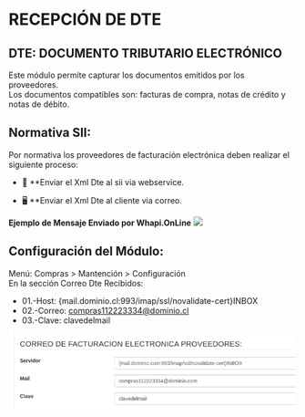 # RECEPCIÓN DE DTE

## DTE: DOCUMENTO TRIBUTARIO ELECTRÓNICO

Este módulo permite capturar los documentos emitidos por los proveedores.
<br>Los documentos compatibles son: facturas de compra, notas de crédito y notas de débito.

## Normativa SII:
Por normativa los proveedores de facturación electrónica deben realizar el siguiente proceso:

-   🔲 **Enviar el Xml Dte al sii via webservice.

-   🖥 **Enviar el Xml Dte al cliente via correo. 

**Ejemplo de Mensaje Enviado por Whapi.OnLine**
<img src="https://whapi.online/assets/img/demo_mensaje_con_imagen.jpg"   />


## Configuración del Módulo:
Menú: Compras > Mantención > Configuración
<br>En la sección Correo Dte Recibidos:

-   01.-Host: {mail.dominio.cl:993/imap/ssl/novalidate-cert}INBOX
-   02.-Correo: compras112223334@dominio.cl
-   03.-Clave: clavedelmail

<img src="correo_compras.png"   />

 
